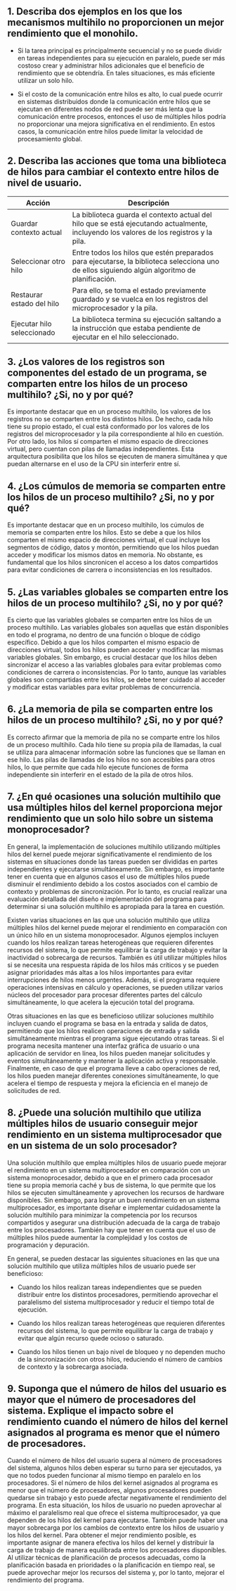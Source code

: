## 1.	Describa dos ejemplos en los que los mecanismos multihilo no proporcionen un mejor rendimiento que el monohilo.
* Si la tarea principal es principalmente secuencial y no se puede dividir en tareas independientes para su ejecución en paralelo, puede ser más costoso crear y administrar hilos adicionales que el beneficio de rendimiento que se obtendría. En tales situaciones, es más eficiente utilizar un solo hilo.

* Si el costo de la comunicación entre hilos es alto, lo cual puede ocurrir en sistemas distribuidos donde la comunicación entre hilos que se ejecutan en diferentes nodos de red puede ser más lenta que la comunicación entre procesos, entonces el uso de múltiples hilos podría no proporcionar una mejora significativa en el rendimiento. En estos casos, la comunicación entre hilos puede limitar la velocidad de procesamiento global.



## 2.	Describa las acciones que toma una biblioteca de hilos para cambiar el contexto entre hilos de nivel de usuario.
| Acción | Descripción |
|--------|-------------|
| Guardar contexto actual | La biblioteca guarda el contexto actual del hilo que se está ejecutando actualmente, incluyendo los valores de los registros y la pila. |
| Seleccionar otro hilo | Entre todos los hilos que estén preparados para ejecutarse, la biblioteca selecciona uno de ellos siguiendo algún algoritmo de planificación. |
| Restaurar estado del hilo | Para ello, se toma el estado previamente guardado y se vuelca en los registros del microprocesador y la pila. |
| Ejecutar hilo seleccionado | La biblioteca termina su ejecución saltando a la instrucción que estaba pendiente de ejecutar en el hilo seleccionado. |



## 3.	¿Los valores de los registros son componentes del estado de un programa, se comparten entre los hilos de un proceso multihilo? ¿Si, no y por qué?

Es importante destacar que en un proceso multihilo, los valores de los registros no se comparten entre los distintos hilos. De hecho, cada hilo tiene su propio estado, el cual está conformado por los valores de los registros del microprocesador y la pila correspondiente al hilo en cuestión. Por otro lado, los hilos sí comparten el mismo espacio de direcciones virtual, pero cuentan con pilas de llamadas independientes. Esta arquitectura posibilita que los hilos se ejecuten de manera simultánea y que puedan alternarse en el uso de la CPU sin interferir entre sí.


## 4.	¿Los cúmulos de memoria se comparten entre los hilos de un proceso multihilo? ¿Si, no y por qué?
Es importante destacar que en un proceso multihilo, los cúmulos de memoria se comparten entre los hilos. Esto se debe a que los hilos comparten el mismo espacio de direcciones virtual, el cual incluye los segmentos de código, datos y montón, permitiendo que los hilos puedan acceder y modificar los mismos datos en memoria. No obstante, es fundamental que los hilos sincronicen el acceso a los datos compartidos para evitar condiciones de carrera o inconsistencias en los resultados.


## 5.	¿Las variables globales se comparten entre los hilos de un proceso multihilo? ¿Si, no y por qué?
Es cierto que las variables globales se comparten entre los hilos de un proceso multihilo. Las variables globales son aquellas que están disponibles en todo el programa, no dentro de una función o bloque de código específico. Debido a que los hilos comparten el mismo espacio de direcciones virtual, todos los hilos pueden acceder y modificar las mismas variables globales. Sin embargo, es crucial destacar que los hilos deben sincronizar el acceso a las variables globales para evitar problemas como condiciones de carrera o inconsistencias. Por lo tanto, aunque las variables globales son compartidas entre los hilos, se debe tener cuidado al acceder y modificar estas variables para evitar problemas de concurrencia.


## 6.	¿La memoria de pila se comparten entre los hilos de un proceso multihilo? ¿Si, no y por qué?

Es correcto afirmar que la memoria de pila no se comparte entre los hilos de un proceso multihilo. Cada hilo tiene su propia pila de llamadas, la cual se utiliza para almacenar información sobre las funciones que se llaman en ese hilo. Las pilas de llamadas de los hilos no son accesibles para otros hilos, lo que permite que cada hilo ejecute funciones de forma independiente sin interferir en el estado de la pila de otros hilos.

## 7.	¿En qué ocasiones una solución multihilo que usa múltiples hilos del kernel proporciona mejor rendimiento que un solo hilo sobre un sistema monoprocesador?

En general, la implementación de soluciones multihilo utilizando múltiples hilos del kernel puede mejorar significativamente el rendimiento de los sistemas en situaciones donde las tareas pueden ser divididas en partes independientes y ejecutarse simultáneamente. Sin embargo, es importante tener en cuenta que en algunos casos el uso de múltiples hilos puede disminuir el rendimiento debido a los costos asociados con el cambio de contexto y problemas de sincronización. Por lo tanto, es crucial realizar una evaluación detallada del diseño e implementación del programa para determinar si una solución multihilo es apropiada para la tarea en cuestión.

Existen varias situaciones en las que una solución multihilo que utiliza múltiples hilos del kernel puede mejorar el rendimiento en comparación con un único hilo en un sistema monoprocesador. Algunos ejemplos incluyen cuando los hilos realizan tareas heterogéneas que requieren diferentes recursos del sistema, lo que permite equilibrar la carga de trabajo y evitar la inactividad o sobrecarga de recursos. También es útil utilizar múltiples hilos si se necesita una respuesta rápida de los hilos más críticos y se pueden asignar prioridades más altas a los hilos importantes para evitar interrupciones de hilos menos urgentes. Además, si el programa requiere operaciones intensivas en cálculo y operaciones, se pueden utilizar varios núcleos del procesador para procesar diferentes partes del cálculo simultáneamente, lo que acelera la ejecución total del programa.

Otras situaciones en las que es beneficioso utilizar soluciones multihilo incluyen cuando el programa se basa en la entrada y salida de datos, permitiendo que los hilos realicen operaciones de entrada y salida simultáneamente mientras el programa sigue ejecutando otras tareas. Si el programa necesita mantener una interfaz gráfica de usuario o una aplicación de servidor en línea, los hilos pueden manejar solicitudes y eventos simultáneamente y mantener la aplicación activa y responsable. Finalmente, en caso de que el programa lleve a cabo operaciones de red, los hilos pueden manejar diferentes conexiones simultáneamente, lo que acelera el tiempo de respuesta y mejora la eficiencia en el manejo de solicitudes de red.

## 8.	¿Puede una solución multihilo que utiliza múltiples hilos de usuario conseguir mejor rendimiento en un sistema multiprocesador que en un sistema de un solo procesador?
Una solución multihilo que emplea múltiples hilos de usuario puede mejorar el rendimiento en un sistema multiprocesador en comparación con un sistema monoprocesador, debido a que en el primero cada procesador tiene su propia memoria caché y bus de sistema, lo que permite que los hilos se ejecuten simultáneamente y aprovechen los recursos de hardware disponibles. Sin embargo, para lograr un buen rendimiento en un sistema multiprocesador, es importante diseñar e implementar cuidadosamente la solución multihilo para minimizar la competencia por los recursos compartidos y asegurar una distribución adecuada de la carga de trabajo entre los procesadores. También hay que tener en cuenta que el uso de múltiples hilos puede aumentar la complejidad y los costos de programación y depuración.

En general, se pueden destacar las siguientes situaciones en las que una solución multihilo que utiliza múltiples hilos de usuario puede ser beneficioso:

* Cuando los hilos realizan tareas independientes que se pueden distribuir entre los distintos procesadores, permitiendo aprovechar el paralelismo del sistema multiprocesador y reducir el tiempo total de ejecución.

* Cuando los hilos realizan tareas heterogéneas que requieren diferentes recursos del sistema, lo que permite equilibrar la carga de trabajo y evitar que algún recurso quede ocioso o saturado.

* Cuando los hilos tienen un bajo nivel de bloqueo y no dependen mucho de la sincronización con otros hilos, reduciendo el número de cambios de contexto y la sobrecarga asociada.


## 9.	Suponga que el número de hilos del usuario es mayor que el número de procesadores del sistema. Explique el impacto sobre el rendimiento cuando el número de hilos del kernel asignados al programa es menor que el número de procesadores.

Cuando el número de hilos del usuario supera al número de procesadores del sistema, algunos hilos deben esperar su turno para ser ejecutados, ya que no todos pueden funcionar al mismo tiempo en paralelo en los procesadores. Si el número de hilos del kernel asignados al programa es menor que el número de procesadores, algunos procesadores pueden quedarse sin trabajo y esto puede afectar negativamente el rendimiento del programa. En esta situación, los hilos de usuario no pueden aprovechar al máximo el paralelismo real que ofrece el sistema multiprocesador, ya que dependen de los hilos del kernel para ejecutarse. También puede haber una mayor sobrecarga por los cambios de contexto entre los hilos de usuario y los hilos del kernel. Para obtener el mejor rendimiento posible, es importante asignar de manera efectiva los hilos del kernel y distribuir la carga de trabajo de manera equilibrada entre los procesadores disponibles. Al utilizar técnicas de planificación de procesos adecuadas, como la planificación basada en prioridades o la planificación en tiempo real, se puede aprovechar mejor los recursos del sistema y, por lo tanto, mejorar el rendimiento del programa.